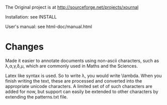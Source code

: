 The Original project is at http://sourceforge.net/projects/xournal

Installation:  see INSTALL

User's manual: see html-doc/manual.html

# Changes #
Made it easier to annotate documents using non-ascii characters, such as λ,α,γ,δ,μ, which are commonly used in Maths and the Sciences. 

Latex like syntax is used. So to write λ, you would write \lambda. When you finish writing the text, these are processed and converted into the appropriate unicode characters. A limited set of of such characters are added for now, but support can easily be extended to other characters by extending the patterns.txt file.
